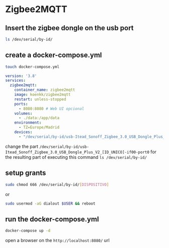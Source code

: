 # Zigbee2MQTT

## Insert the zigbee dongle on the usb port

```bash
ls /dev/serial/by-id/
```

## create a docker-compose.yml

```bash
touch docker-compose.yml
```

```yaml
version: '3.8'
services:
  zigbee2mqtt:
    container_name: zigbee2mqtt
    image: koenkk/zigbee2mqtt
    restart: unless-stopped
    ports:
      - 8080:8080 # Web UI opcional
    volumes:
      - ./data:/app/data
    environment:
      - TZ=Europe/Madrid
    devices:
      - "/dev/serial/by-id/usb-Itead_Sonoff_Zigbee_3.0_USB_Dongle_Plus_V2_[ID_UNICO]-if00-port0:/dev/ttyUSB0"

```
change the part `/dev/serial/by-id/usb-Itead_Sonoff_Zigbee_3.0_USB_Dongle_Plus_V2_[ID_UNICO]-if00-port0` for the resulting part of executing this command `ls /dev/serial/by-id/` 

## setup grants

```bash
sudo chmod 666 /dev/serial/by-id/[DISPOSITIVO]
```
or 

```bash
sudo usermod -aG dialout $USER && reboot
```

## run the docker-compose.yml

```bash
docker-compose up -d
```

open a browser on the `http://localhost:8080/` url

